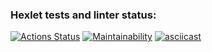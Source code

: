 ### Hexlet tests and linter status:
[![Actions Status](https://github.com/ruzen01/php-project-45/actions/workflows/hexlet-check.yml/badge.svg)](https://github.com/ruzen01/php-project-45/actions)
[![Maintainability](https://api.codeclimate.com/v1/badges/b6be891411b97d009062/maintainability)](https://codeclimate.com/github/ruzen01/php-project-45/maintainability)
[![asciicast](https://asciinema.org/a/cSUB0jJK0wU7sgRLYsuBAZFAB.svg)](https://asciinema.org/a/cSUB0jJK0wU7sgRLYsuBAZFAB)
